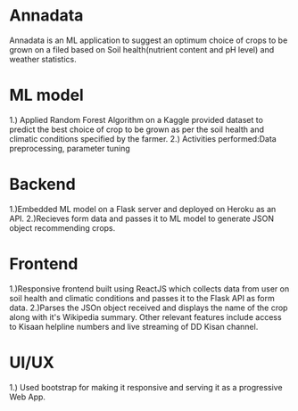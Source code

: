 # Annadata
Annadata is an ML application to suggest an optimum choice of crops to be grown on a filed based on Soil health(nutrient content and pH level) and weather statistics.

# ML model
1.) Applied Random Forest Algorithm on a Kaggle provided dataset to predict the best choice of crop to be grown as per the soil health and climatic conditions
specified by the farmer.
2.) Activities performed:Data preprocessing, parameter tuning

# Backend
1.)Embedded ML model on a Flask server and deployed on Heroku as an API.
2.)Recieves form data and passes it to ML model to generate JSON object recommending crops.

# Frontend
1.)Responsive frontend built using ReactJS which collects data from user on soil health and climatic conditions and passes it to the Flask API as form data.
2.)Parses the JSOn object received and displays the name of the crop along with it's Wikipedia summary. Other relevant features include access to Kisaan helpline
numbers and live streaming of DD Kisan channel.

# UI/UX
1.) Used bootstrap for making it responsive and serving it as a progressive Web App.
